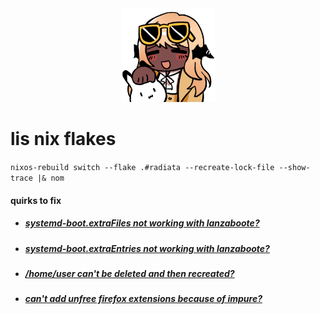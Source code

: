 <div align="center">
	<img src="https://github.com/gyaru/gyaru/raw/main/lis.png" width="150px" alt="hi">
</div>

# lis nix flakes

```nixos-rebuild switch --flake .#radiata --recreate-lock-file --show-trace |& nom```


#### quirks to fix
* ##### [systemd-boot.extraFiles not working with lanzaboote?](https://github.com/gyaru/nix-config/blob/baea74da6c8c5453bd57bf8eceeb4cc6a4b68e96/hosts/radiata/configuration.nix#L169)
* ##### [systemd-boot.extraEntries not working with lanzaboote?](https://github.com/gyaru/nix-config/blob/baea74da6c8c5453bd57bf8eceeb4cc6a4b68e96/hosts/radiata/configuration.nix#L170)
* ##### [/home/user can't be deleted and then recreated?](https://github.com/gyaru/nix-config/blob/baea74da6c8c5453bd57bf8eceeb4cc6a4b68e96/hosts/radiata/configuration.nix#L122)
* ##### [can't add unfree firefox extensions because of impure?](https://github.com/gyaru/nix-config/blob/baea74da6c8c5453bd57bf8eceeb4cc6a4b68e96/users/lis/applications/firefox.nix#L21)